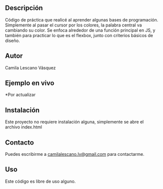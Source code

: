 ## Descripción

Código de práctica que realicé al aprender algunas bases de programación. Simplemente al pasar el cursor por los colores, la palabra central va cambiando su color. Se enfoca alrededor de una función principal en JS, y también para practicar lo que es el flexbox, junto con criterios básicos de diseño.

## Autor
Camila Lescano Vásquez
<!--
-Portafolio (Behance, Dribble)
-Linkedin
-->

## Ejemplo en vivo
*Por actualizar

## Instalación
Este proyecto no requiere instalación alguna, simplemente se abre el archivo index.html 

## Contacto
Puedes escribirme a camilalescano.lv@gmail.com para contactarme.

## Uso
Este código es libre de uso alguno. 
